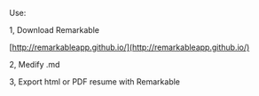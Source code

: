 Use: 

1, Download Remarkable

[http://remarkableapp.github.io/](http://remarkableapp.github.io/)

2, Medify .md

3, Export html or PDF resume with Remarkable

